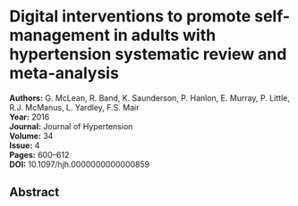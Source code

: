 # Digital interventions to promote self-management in adults with hypertension systematic review and meta-analysis

**Authors:** G. McLean, R. Band, K. Saunderson, P. Hanlon, E. Murray, P. Little, R.J. McManus, L. Yardley, F.S. Mair  
**Year:** 2016  
**Journal:** Journal of Hypertension  
**Volume:** 34  
**Issue:** 4  
**Pages:** 600–612  
**DOI:** 10.1097/hjh.0000000000000859  

## Abstract


